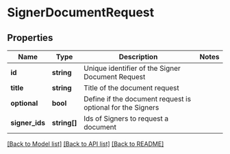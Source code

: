 # SignerDocumentRequest

## Properties
Name | Type | Description | Notes
------------ | ------------- | ------------- | -------------
**id** | **string** | Unique identifier of the Signer Document Request | 
**title** | **string** | Title of the document request | 
**optional** | **bool** | Define if the document request is optional for the Signers | 
**signer_ids** | **string[]** | Ids of Signers to request a document | 

[[Back to Model list]](../../README.md#documentation-for-models) [[Back to API list]](../../README.md#documentation-for-api-endpoints) [[Back to README]](../../README.md)

